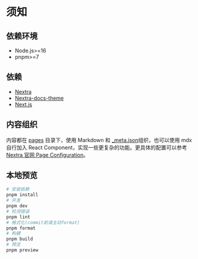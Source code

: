 # 须知

## 依赖环境

- Node.js>=16
- pnpm>=7

## 依赖

- [Nextra](https://nextra.site/)
- [Nextra-docs-theme](https://nextra.site/docs/docs-theme/start)
- [Next.js](https://nextjs.org)

## 内容组织

内容都在 [pages](./pages) 目录下，使用 Markdown 和 [\_meta.json](./pages/_meta.json)组织，也可以使用 mdx 自行加入 React Component，实现一些更复杂的功能。更具体的配置可以参考[Nextra 官网 Page Configuration](https://nextra.site/docs/docs-theme/page-configuration)。

## 本地预览

```bash
# 安装依赖
pnpm install
# 开发
pnpm dev
# 检测错误
pnpm lint
# 格式化(commit前请主动format)
pnpm format
# 构建
pnpm build
# 预览
pnpm preview

```
